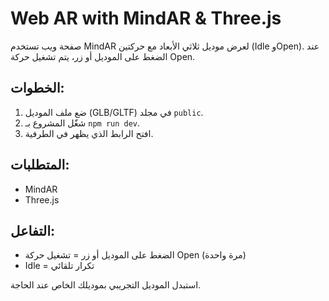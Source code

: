 # Web AR with MindAR & Three.js

صفحة ويب تستخدم MindAR لعرض موديل ثلاثي الأبعاد مع حركتين (Idle وOpen). عند الضغط على الموديل أو زر، يتم تشغيل حركة Open.

## الخطوات:
1. ضع ملف الموديل (GLB/GLTF) في مجلد `public`.
2. شغّل المشروع بـ `npm run dev`.
3. افتح الرابط الذي يظهر في الطرفية.

## المتطلبات:
- MindAR
- Three.js

## التفاعل:
- الضغط على الموديل أو زر = تشغيل حركة Open (مرة واحدة)
- Idle = تكرار تلقائي

استبدل الموديل التجريبي بموديلك الخاص عند الحاجة.
